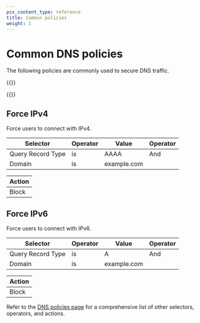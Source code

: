 ```yaml
---
pcx_content_type: reference
title: Common policies
weight: 1
---
```


# Common DNS policies

The following policies are commonly used to secure DNS traffic.

{{<render file="gateway/_content-categories.md">}}

{{<render file="/gateway/_policies-optional.md">}}

## Force IPv4

Force users to connect with IPv4.

| Selector          | Operator | Value       | Operator |
| ----------------- | -------- | ----------- | -------- |
| Query Record Type | is       | AAAA        | And      |
| Domain            | is       | example.com |          |

| Action |
| ------ |
| Block  |

## Force IPv6

Force users to connect with IPv6.

| Selector          | Operator | Value       | Operator |
| ----------------- | -------- | ----------- | -------- |
| Query Record Type | is       | A           | And      |
| Domain            | is       | example.com |          |

| Action |
| ------ |
| Block  |

Refer to the [DNS policies page](/cloudflare-one/policies/filtering/dns-policies/) for a comprehensive list of other selectors, operators, and actions.
